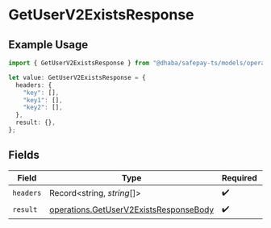 # GetUserV2ExistsResponse

## Example Usage

```typescript
import { GetUserV2ExistsResponse } from "@dhaba/safepay-ts/models/operations";

let value: GetUserV2ExistsResponse = {
  headers: {
    "key": [],
    "key1": [],
    "key2": [],
  },
  result: {},
};
```

## Fields

| Field                                                                                            | Type                                                                                             | Required                                                                                         | Description                                                                                      |
| ------------------------------------------------------------------------------------------------ | ------------------------------------------------------------------------------------------------ | ------------------------------------------------------------------------------------------------ | ------------------------------------------------------------------------------------------------ |
| `headers`                                                                                        | Record<string, *string*[]>                                                                       | :heavy_check_mark:                                                                               | N/A                                                                                              |
| `result`                                                                                         | [operations.GetUserV2ExistsResponseBody](../../models/operations/getuserv2existsresponsebody.md) | :heavy_check_mark:                                                                               | N/A                                                                                              |